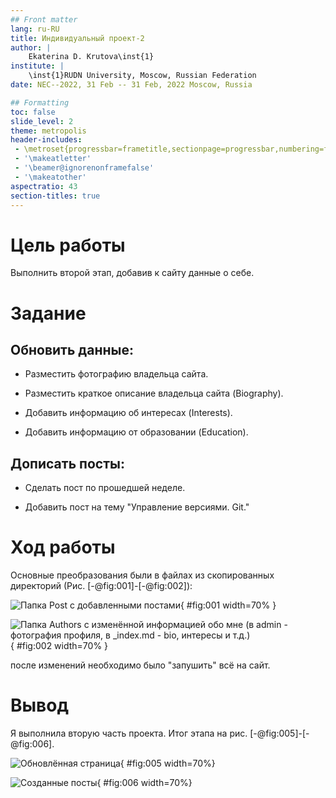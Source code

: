 ```yaml
---
## Front matter
lang: ru-RU
title: Индивидуальный проект-2
author: |
	Ekaterina D. Krutova\inst{1}
institute: |
	\inst{1}RUDN University, Moscow, Russian Federation
date: NEC--2022, 31 Feb -- 31 Feb, 2022 Moscow, Russia

## Formatting
toc: false
slide_level: 2
theme: metropolis
header-includes: 
 - \metroset{progressbar=frametitle,sectionpage=progressbar,numbering=fraction}
 - '\makeatletter'
 - '\beamer@ignorenonframefalse'
 - '\makeatother'
aspectratio: 43
section-titles: true
---
```

# Цель работы

Выполнить второй этап, добавив к сайту данные о себе.

# Задание

## Обновить данные:

- Разместить фотографию владельца сайта.

- Разместить краткое описание владельца сайта (Biography).

- Добавить информацию об интересах (Interests).

- Добавить информацию от образовании (Education).

## Дописать посты:

- Сделать пост по прошедшей неделе.

- Добавить пост на тему "Управление версиями. Git."

# Ход работы

Основные преобразования были в файлах из скопированных директорий (Рис. [-@fig:001]-[-@fig:002]):

![Папка Post с добавленными постами](proj2/Screenshot_0.jpg){ #fig:001 width=70% }

![Папка Authors с изменённой информацией обо мне (в admin - фотография профиля, в _index.md - bio, интересы и т.д.)](proj2/Screenshot_1.jpg){ #fig:002 width=70% }

после изменений необходимо было "запушить" всё на сайт.

# Вывод

Я выполнила вторую часть проекта. Итог этапа на рис. [-@fig:005]-[-@fig:006].

![Обновлённая страница](proj2/Screenshot_4.jpg){ #fig:005 width=70%}

![Созданные посты](proj2/Screenshot_5.jpg){ #fig:006 width=70%}
